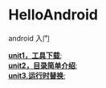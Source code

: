 # HelloAndroid   
android 入门  

**[unit1，工具下载](https://github.com/xuanu/HelloAndroid/blob/master/doc/unit1.md)**;   
**[unit2，目录简单介绍](https://github.com/xuanu/HelloAndroid/blob/master/doc/unit2.md)**;   
**[unit3,运行时替换](https://github.com/xuanu/HelloAndroid/blob/master/doc/unit3.md)**;   

